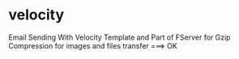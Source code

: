 # velocity
Email Sending With Velocity Template and Part of FServer for Gzip Compression for images and files transfer  ===> OK
